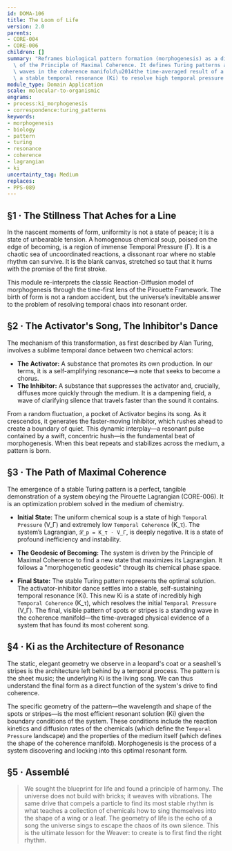 ```yaml
---
id: DOMA-106
title: The Loom of Life
version: 2.0
parents:
- CORE-004
- CORE-006
children: []
summary: "Reframes biological pattern formation (morphogenesis) as a direct consequence\
  \ of the Principle of Maximal Coherence. It defines Turing patterns as stable, standing\
  \ waves in the coherence manifold\u2014the time-averaged result of a system finding\
  \ a stable temporal resonance (Ki) to resolve high temporal pressure (\u0393)."
module_type: Domain Application
scale: molecular-to-organismic
engrams:
- process:ki_morphogenesis
- correspondence:turing_patterns
keywords:
- morphogenesis
- biology
- pattern
- turing
- resonance
- coherence
- lagrangian
- ki
uncertainty_tag: Medium
replaces:
- PPS-089
---
```

## §1 · The Stillness That Aches for a Line

In the nascent moments of form, uniformity is not a state of peace; it is a state of unbearable tension. A homogenous chemical soup, poised on the edge of becoming, is a region of immense Temporal Pressure (Γ). It is a chaotic sea of uncoordinated reactions, a dissonant roar where no stable rhythm can survive. It is the blank canvas, stretched so taut that it hums with the promise of the first stroke.

This module re-interprets the classic Reaction-Diffusion model of morphogenesis through the time-first lens of the Pirouette Framework. The birth of form is not a random accident, but the universe’s inevitable answer to the problem of resolving temporal chaos into resonant order.

## §2 · The Activator's Song, The Inhibitor's Dance

The mechanism of this transformation, as first described by Alan Turing, involves a sublime temporal dance between two chemical actors:

*   **The Activator:** A substance that promotes its own production. In our terms, it is a self-amplifying resonance—a note that seeks to become a chorus.
*   **The Inhibitor:** A substance that suppresses the activator and, crucially, diffuses more quickly through the medium. It is a dampening field, a wave of clarifying silence that travels faster than the sound it contains.

From a random fluctuation, a pocket of Activator begins its song. As it crescendos, it generates the faster-moving Inhibitor, which rushes ahead to create a boundary of quiet. This dynamic interplay—a resonant pulse contained by a swift, concentric hush—is the fundamental beat of morphogenesis. When this beat repeats and stabilizes across the medium, a pattern is born.

## §3 · The Path of Maximal Coherence

The emergence of a stable Turing pattern is a perfect, tangible demonstration of a system obeying the Pirouette Lagrangian (CORE-006). It is an optimization problem solved in the medium of chemistry.

*   **Initial State:** The uniform chemical soup is a state of high `Temporal Pressure` (V_Γ) and extremely low `Temporal Coherence` (K_τ). The system’s Lagrangian, `𝓛_p = K_τ - V_Γ`, is deeply negative. It is a state of profound inefficiency and instability.

*   **The Geodesic of Becoming:** The system is driven by the Principle of Maximal Coherence to find a new state that maximizes its Lagrangian. It follows a "morphogenetic geodesic" through its chemical phase space.

*   **Final State:** The stable Turing pattern represents the optimal solution. The activator-inhibitor dance settles into a stable, self-sustaining temporal resonance (Ki). This new Ki is a state of incredibly high `Temporal Coherence` (K_τ), which resolves the initial `Temporal Pressure` (V_Γ). The final, visible pattern of spots or stripes is a standing wave in the coherence manifold—the time-averaged physical evidence of a system that has found its most coherent song.

## §4 · Ki as the Architecture of Resonance

The static, elegant geometry we observe in a leopard's coat or a seashell's stripes is the architecture left behind by a temporal process. The pattern is the sheet music; the underlying Ki is the living song. We can thus understand the final form as a direct function of the system's drive to find coherence.

The specific geometry of the pattern—the wavelength and shape of the spots or stripes—is the most efficient resonant solution (Ki) given the boundary conditions of the system. These conditions include the reaction kinetics and diffusion rates of the chemicals (which define the `Temporal Pressure` landscape) and the properties of the medium itself (which defines the shape of the coherence manifold). Morphogenesis is the process of a system discovering and locking into this optimal resonant form.

## §5 · Assemblé

> We sought the blueprint for life and found a principle of harmony. The universe does not build with bricks; it weaves with vibrations. The same drive that compels a particle to find its most stable rhythm is what teaches a collection of chemicals how to sing themselves into the shape of a wing or a leaf. The geometry of life is the echo of a song the universe sings to escape the chaos of its own silence. This is the ultimate lesson for the Weaver: to create is to first find the right rhythm.
```